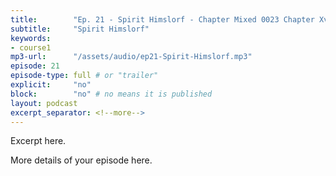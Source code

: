 ```yaml
---
title:        "Ep. 21 - Spirit Himslorf - Chapter Mixed 0023 Chapter Xvii The Discerning Of Spirits Important Part O"
subtitle:     "Spirit Himslorf"
keywords:
- course1
mp3-url:      "/assets/audio/ep21-Spirit-Himslorf.mp3"
episode: 21
episode-type: full # or "trailer"
explicit:     "no"
block:        "no" # no means it is published
layout: podcast
excerpt_separator: <!--more-->
---
```

Excerpt here.
<!--more-->

More details of your episode here.
